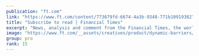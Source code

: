 ```yaml
---
publication: "ft.com"
link: "https://www.ft.com/content/773679fd-6674-4a3b-9348-771b10919382"
title: "Subscribe to read | Financial Times"
excerpt: "News, analysis and comment from the Financial Times, the worldʼs leading global business publication"
image: "https://www.ft.com/__assets/creatives/product/dynamic-barriers/default.jpg?v=2"
group: pro
rank: 15
---
```

